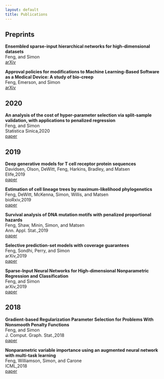 ```yaml
---
layout: default
title: Publications
---
```


## Preprints
**Ensembled sparse-input hierarchical networks for high-dimensional datasets**<br />
Feng, and Simon<br />
[arXiv](http://arxiv.org/abs/2005.04834)

**Approval policies for modifications to Machine Learning-Based Software as a Medical Device: A study of bio-creep**<br />
Feng, Emerson, and Simon<br />
[arXiv](http://arxiv.org/abs/1912.12413)

## 2020
**An analysis of the cost of hyper-parameter selection via split-sample validation, with applications to penalized regression**<br />
Feng, and Simon<br />
Statistica Sinica,2020<br />
[paper](http://www3.stat.sinica.edu.tw/ss_newpaper/SS-2017-0310_na.pdf)

## 2019
**Deep generative models for T cell receptor protein sequences**<br />
Davidsen, Olson, DeWitt, Feng, Harkins, Bradley, and Matsen<br />
Elife,2019<br />
[paper](http://dx.doi.org/10.7554/eLife.46935)

**Estimation of cell lineage trees by maximum-likelihood phylogenetics**<br />
Feng, DeWitt, McKenna, Simon, Willis, and Matsen<br />
bioRxiv,2019<br />
[paper](https://www.biorxiv.org/content/10.1101/595215v1.full)

**Survival analysis of DNA mutation motifs with penalized proportional hazards**<br />
Feng, Shaw, Minin, Simon, and Matsen<br />
Ann. Appl. Stat.,2019<br />
[paper](https://projecteuclid.org/euclid.aoas/1560758446)

**Selective prediction-set models with coverage guarantees**<br />
Feng, Sondhi, Perry, and Simon<br />
arXiv,2019<br />
[paper](http://arxiv.org/abs/1906.05473)

**Sparse-Input Neural Networks for High-dimensional Nonparametric Regression and Classification**<br />
Feng, and Simon<br />
arXiv,2019<br />
[paper](http://arxiv.org/abs/1711.07592)

## 2018
**Gradient-based Regularization Parameter Selection for Problems With Nonsmooth Penalty Functions**<br />
Feng, and Simon<br />
J. Comput. Graph. Stat.,2018<br />
[paper](https://doi.org/10.1080/10618600.2017.1390470)

**Nonparametric variable importance using an augmented neural network with multi-task learning**<br />
Feng, Williamson, Simon, and Carone<br />
ICML,2018<br />
[paper](http://proceedings.mlr.press/v80/feng18a.html)